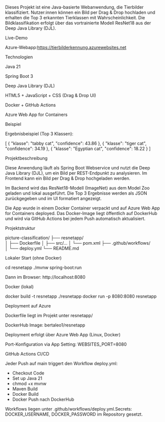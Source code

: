 Dieses Projekt ist eine Java-basierte Webanwendung, die Tierbilder klassifiziert. Nutzer:innen können ein Bild per Drag & Drop hochladen und erhalten die Top 3 erkannten Tierklassen mit Wahrscheinlichkeit. Die Bildklassifikation erfolgt über das vortrainierte Modell ResNet18 aus der Deep Java Library (DJL).

Live-Demo

Azure-Webapp:https://tierbilderkennung.azurewebsites.net

Technologien

Java 21

Spring Boot 3

Deep Java Library (DJL)

HTML5 + JavaScript + CSS (Drag & Drop UI)

Docker + GitHub Actions

Azure Web App for Containers

Beispiel


Ergebnisbeispiel (Top 3 Klassen):

[
  { "klasse": "tabby cat", "confidence": 43.86 },
  { "klasse": "tiger cat", "confidence": 34.19 },
  { "klasse": "Egyptian cat", "confidence": 18.22 }
]

Projektbeschreibung

Diese Anwendung läuft als Spring Boot Webservice und nutzt die Deep Java Library (DJL), um ein Bild per REST-Endpunkt zu analysieren. Im Frontend kann ein Bild per Drag & Drop hochgeladen werden.

Im Backend wird das ResNet18-Modell (ImageNet) aus dem Model Zoo geladen und lokal ausgeführt. Die Top 3 Ergebnisse werden als JSON zurückgegeben und im UI formatiert angezeigt.

Die App wurde in einem Docker Container verpackt und auf Azure Web App for Containers deployed. Das Docker-Image liegt öffentlich auf DockerHub und wird via GitHub Actions bei jedem Push automatisch aktualisiert.

Projektstruktur

picture-classification/
├── resnetapp/            
│   ├── Dockerfile
│   ├── src/...
│   └── pom.xml
├── .github/workflows/     
│   └── deploy.yml
└── README.md

Lokaler Start (ohne Docker)

cd resnetapp
./mvnw spring-boot:run

Dann im Browser: http://localhost:8080

Docker (lokal)

docker build -t resnetapp ./resnetapp
docker run -p 8080:8080 resnetapp

Deployment auf Azure

Dockerfile liegt im Projekt unter resnetapp/

DockerHub Image: bertaleo1/resnetapp

Deployment erfolgt über Azure Web App (Linux, Docker)

Port-Konfiguration via App Setting: WEBSITES_PORT=8080

GitHub Actions CI/CD

Jeder Push auf main triggert den Workflow deploy.yml:

- Checkout Code
- Set up Java 21
- chmod +x mvnw
- Maven Build
- Docker Build
- Docker Push nach DockerHub

Workflows liegen unter .github/workflows/deploy.yml.Secrets: DOCKER_USERNAME, DOCKER_PASSWORD im Repository gesetzt.


